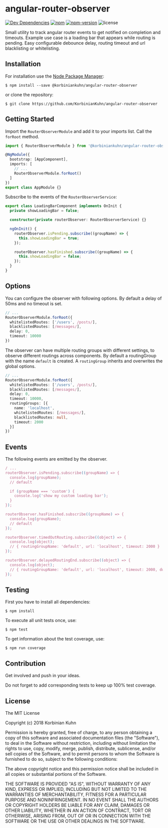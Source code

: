 # angular-router-observer

[![Dev Dependencies](routers://img.shields.io/david/dev/KorbinianKuhn/angular-router-observer.svg?style=flat-square)](routers://david-dm.org/KorbinianKuhn/angular-router-observer)
[![npm](routers://img.shields.io/npm/dt/@korbiniankuhn/angular-router-observer.svg?style=flat-square)](routers://www.npmjs.com/package/@korbiniankuhn/angular-router-observer)
[![npm-version](https://img.shields.io/npm/v/@korbiniankuhn/angular-router-observer.svg?style=flat-square)](https://www.npmjs.com/package/@korbiniankuhn/angular-router-observer)
![license](https://img.shields.io/github/license/KorbinianKuhn/angular-router-observer.svg?style=flat-square)

Small utility to track angular router events to get notified on completion and timeouts. Example use case is a loading bar that appears while routing is pending. Easy configurable debounce delay, routing timeout and url blacklisting or whitelisting.

## Installation

For installation use the [Node Package Manager](https://github.com/npm/npm):

```
$ npm install --save @korbiniankuhn/angular-router-observer
```

or clone the repository:

```
$ git clone https://github.com/KorbinianKuhn/angular-router-observer
```

## Getting Started

Import the ```RouterObserverModule``` and add it to your imports list. Call the ```forRoot``` method.

```typescript
import { RouterObserverModule } from '@korbiniankuhn/angular-router-observer';

@NgModule({
  bootstrap: [AppComponent],
  imports: [
    // ...
    RouterObserverModule.forRoot()
  ]
})
export class AppModule {}
```

Subscribe to the events of the ```RouterObserverService```:

``` typescript
export class LoadingBarComponent implements OnInit {
  private showLoadingBar = false;

  constructor(private routerObserver: RouterObserverService) {}

  ngOnInit() {
    routerObserver.isPending.subscribe((groupName) => {
      this.showLoadingBar = true;
    });

    routerObserver.hasFinished.subscribe((groupName) => {
      this.showLoadingBar = false;
    });
  }
}
```

## Options

You can configure the observer with following options. By default a delay of 50ms and no timeout is set.

``` typescript
// ...
RouterObserverModule.forRoot({
  whitelistedRoutes: ['/users', /posts/],
  blacklistedRoutes: [/messages/],
  delay: 0,
  timeout: 10000
})
```

The observer can have multiple routing groups with different settings, to observe different routings across components. By default a routingGroup with the name ```default``` is created. A ```routingGroup``` inherits and overwrites the global options.

``` typescript
// ...
RouterObserverModule.forRoot({
  whitelistedRoutes: ['/users', /posts/],
  blacklistedRoutes: [/messages/],
  delay: 0,
  timeout: 10000,
  routingGroups: [{
    name: 'localhost',
    whitelistedRoutes: [/messages/],
    blacklistedRoutes: null,
    timeout: 2000
  }]
})
```

## Events

The following events are emitted by the observer.

``` typescript
/ ...
routerObserver.isPending.subscribe((groupName) => {
  console.log(groupName);
  // default

  if (groupName === 'custom') {
    console.log('show my custom loading bar');
  }
});

routerObserver.hasFinished.subscribe((groupName) => {
  console.log(groupName);
  // default
});

routerObserver.timedOutRouting.subscribe((object) => {
  console.log(object);
  // { routingGroupName: 'default', url: 'localhost', timeout: 2000 }
});

routerObserver.delayedRoutingEnd.subscribe((object) => {
  console.log(object);
  // { routingGroupName: 'default', url: 'localhost', timeout: 2000, duration: 3629 }
});
```

## Testing

First you have to install all dependencies:

```
$ npm install
```

To execute all unit tests once, use:

```
$ npm test
```

To get information about the test coverage, use:

```
$ npm run coverage
```

## Contribution

Get involved and push in your ideas.

Do not forget to add corresponding tests to keep up 100% test coverage.

## License

The MIT License

Copyright (c) 2018 Korbinian Kuhn

Permission is hereby granted, free of charge, to any person obtaining a copy
of this software and associated documentation files (the "Software"), to deal
in the Software without restriction, including without limitation the rights
to use, copy, modify, merge, publish, distribute, sublicense, and/or sell
copies of the Software, and to permit persons to whom the Software is
furnished to do so, subject to the following conditions:

The above copyright notice and this permission notice shall be included in
all copies or substantial portions of the Software.

THE SOFTWARE IS PROVIDED "AS IS", WITHOUT WARRANTY OF ANY KIND, EXPRESS OR
IMPLIED, INCLUDING BUT NOT LIMITED TO THE WARRANTIES OF MERCHANTABILITY,
FITNESS FOR A PARTICULAR PURPOSE AND NONINFRINGEMENT. IN NO EVENT SHALL THE
AUTHORS OR COPYRIGHT HOLDERS BE LIABLE FOR ANY CLAIM, DAMAGES OR OTHER
LIABILITY, WHETHER IN AN ACTION OF CONTRACT, TORT OR OTHERWISE, ARISING FROM,
OUT OF OR IN CONNECTION WITH THE SOFTWARE OR THE USE OR OTHER DEALINGS IN
THE SOFTWARE.